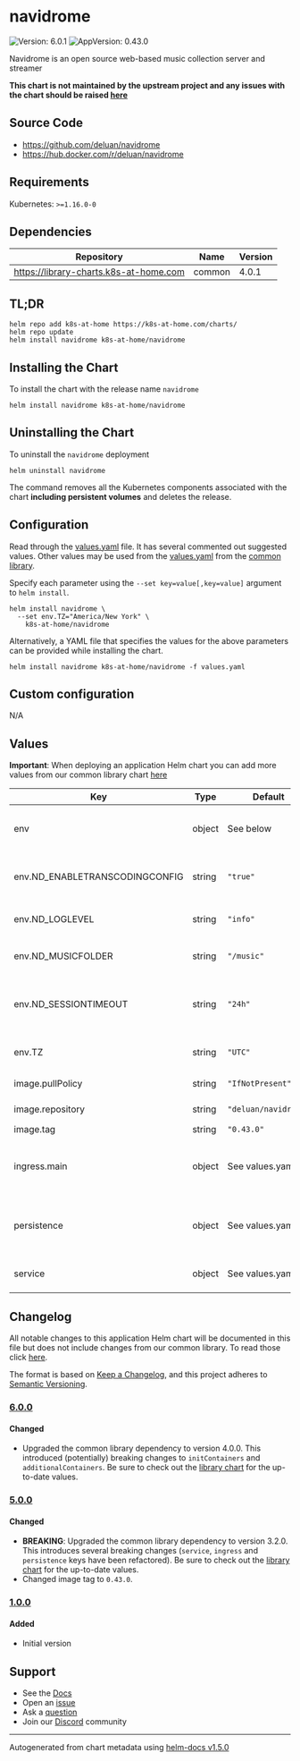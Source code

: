 # navidrome

![Version: 6.0.1](https://img.shields.io/badge/Version-6.0.1-informational?style=flat-square) ![AppVersion: 0.43.0](https://img.shields.io/badge/AppVersion-0.43.0-informational?style=flat-square)

Navidrome is an open source web-based music collection server and streamer

**This chart is not maintained by the upstream project and any issues with the chart should be raised [here](https://github.com/k8s-at-home/charts/issues/new/choose)**

## Source Code

* <https://github.com/deluan/navidrome>
* <https://hub.docker.com/r/deluan/navidrome>

## Requirements

Kubernetes: `>=1.16.0-0`

## Dependencies

| Repository | Name | Version |
|------------|------|---------|
| https://library-charts.k8s-at-home.com | common | 4.0.1 |

## TL;DR

```console
helm repo add k8s-at-home https://k8s-at-home.com/charts/
helm repo update
helm install navidrome k8s-at-home/navidrome
```

## Installing the Chart

To install the chart with the release name `navidrome`

```console
helm install navidrome k8s-at-home/navidrome
```

## Uninstalling the Chart

To uninstall the `navidrome` deployment

```console
helm uninstall navidrome
```

The command removes all the Kubernetes components associated with the chart **including persistent volumes** and deletes the release.

## Configuration

Read through the [values.yaml](./values.yaml) file. It has several commented out suggested values.
Other values may be used from the [values.yaml](https://github.com/k8s-at-home/library-charts/tree/main/charts/stable/common/values.yaml) from the [common library](https://github.com/k8s-at-home/library-charts/tree/main/charts/stable/common).

Specify each parameter using the `--set key=value[,key=value]` argument to `helm install`.

```console
helm install navidrome \
  --set env.TZ="America/New York" \
    k8s-at-home/navidrome
```

Alternatively, a YAML file that specifies the values for the above parameters can be provided while installing the chart.

```console
helm install navidrome k8s-at-home/navidrome -f values.yaml
```

## Custom configuration

N/A

## Values

**Important**: When deploying an application Helm chart you can add more values from our common library chart [here](https://github.com/k8s-at-home/library-charts/tree/main/charts/stable/common)

| Key | Type | Default | Description |
|-----|------|---------|-------------|
| env | object | See below | environment variables. See [navidrome docs](https://www.navidrome.org/docs/usage/configuration-options/#environment-variables) for more details. |
| env.ND_ENABLETRANSCODINGCONFIG | string | `"true"` | Enables transcoding configuration in the UI |
| env.ND_LOGLEVEL | string | `"info"` | Log level. Useful for troubleshooting. |
| env.ND_MUSICFOLDER | string | `"/music"` | Folder where your music library is stored. |
| env.ND_SESSIONTIMEOUT | string | `"24h"` | How long Navidrome will wait before closing web ui idle sessions |
| env.TZ | string | `"UTC"` | Set the container timezone |
| image.pullPolicy | string | `"IfNotPresent"` | image pull policy |
| image.repository | string | `"deluan/navidrome"` | image repository |
| image.tag | string | `"0.43.0"` | image tag |
| ingress.main | object | See values.yaml | Enable and configure ingress settings for the chart under this key. |
| persistence | object | See values.yaml | Configure persistence settings for the chart under this key. |
| service | object | See values.yaml | Configures service settings for the chart. |

## Changelog

All notable changes to this application Helm chart will be documented in this file but does not include changes from our common library. To read those click [here](https://github.com/k8s-at-home/library-charts/tree/main/charts/stable/common#changelog).

The format is based on [Keep a Changelog](https://keepachangelog.com/en/1.0.0/), and this project adheres to [Semantic Versioning](https://semver.org/spec/v2.0.0.html).

### [6.0.0]

#### Changed

- Upgraded the common library dependency to version 4.0.0. This introduced (potentially) breaking changes to `initContainers` and `additionalContainers`. Be sure to check out the [library chart](https://github.com/k8s-at-home/library-charts/blob/common-4.0.0/charts/stable/common/) for the up-to-date values.

### [5.0.0]

#### Changed

- **BREAKING**: Upgraded the common library dependency to version 3.2.0. This introduces several breaking changes (`service`, `ingress` and `persistence` keys have been refactored).
  Be sure to check out the [library chart](https://github.com/k8s-at-home/library-charts/blob/common-3.2.0/charts/stable/common/) for the up-to-date values.
- Changed image tag to `0.43.0`.

### [1.0.0]

#### Added

- Initial version

[6.0.0]: #600
[5.0.0]: #500
[1.0.0]: #100

## Support

- See the [Docs](https://docs.k8s-at-home.com/our-helm-charts/introduction/)
- Open an [issue](https://github.com/k8s-at-home/charts/issues/new/choose)
- Ask a [question](https://github.com/k8s-at-home/organization/discussions)
- Join our [Discord](https://discord.gg/sTMX7Vh) community

----------------------------------------------
Autogenerated from chart metadata using [helm-docs v1.5.0](https://github.com/norwoodj/helm-docs/releases/v1.5.0)
